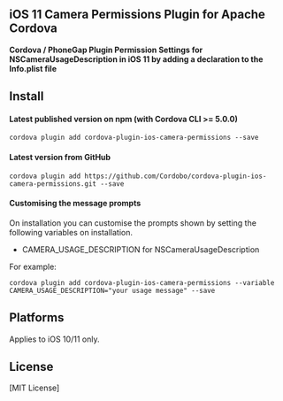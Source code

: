 ## iOS 11 Camera Permissions Plugin for Apache Cordova

**Cordova / PhoneGap Plugin Permission Settings for NSCameraUsageDescription in iOS 11 by adding a declaration to the Info.plist file**

## Install

#### Latest published version on npm (with Cordova CLI >= 5.0.0)

```
cordova plugin add cordova-plugin-ios-camera-permissions --save
```

#### Latest version from GitHub

```
cordova plugin add https://github.com/Cordobo/cordova-plugin-ios-camera-permissions.git --save
```

#### Customising the message prompts

On installation you can customise the prompts shown by setting the following variables on installation.

- CAMERA_USAGE_DESCRIPTION for NSCameraUsageDescription

For example:
```
cordova plugin add cordova-plugin-ios-camera-permissions --variable CAMERA_USAGE_DESCRIPTION="your usage message" --save
```

## Platforms

Applies to iOS 10/11 only.

## License

[MIT License]
